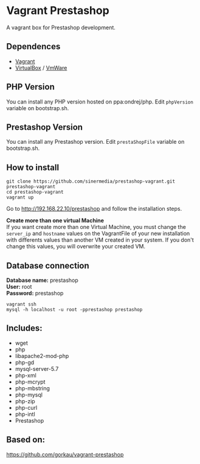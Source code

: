 # Vagrant Prestashop
A vagrant box for Prestashop development.

## Dependences
* [Vagrant](https://www.vagrantup.com/)
* [VirtualBox](https://www.virtualbox.org/) / [VmWare](https://www.vmware.com/es.html)

## PHP Version
You can install any PHP version hosted on ppa:ondrej/php. Edit <code>phpVersion</code> variable on bootstrap.sh.

## Prestashop Version
You can install any Prestashop version. Edit <code>prestaShopFile</code> variable on bootstrap.sh.

## How to install
````
git clone https://github.com/sinermedia/prestashop-vagrant.git prestashop-vagrant
cd prestashop-vagrant
vagrant up
````
Go to http://192.168.22.10/prestashop and follow the installation steps.

**Create more than one virtual Machine**        
If you want create more than one Virtual Machine, you must change the <code>server_ip</code> and <code>hostname</code> values on the VagrantFile of your new installation with differents values than another VM created in your system. If you don't change this values, you will overwrite your created VM. 

## Database connection
**Database name:** prestashop     
**User:** root     
**Password:** prestashop

````
vagrant ssh
mysql -h localhost -u root -pprestashop prestashop
````

## Includes: 
* wget 
* php
* libapache2-mod-php
* php-gd
* mysql-server-5.7
* php-xml
* php-mcrypt
* php-mbstring
* php-mysql
* php-zip
* php-curl
* php-intl
* Prestashop

## Based on:
https://github.com/gorkau/vagrant-prestashop
